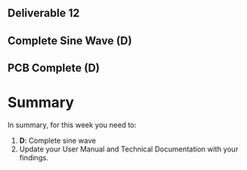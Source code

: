 ## Deliverable 12

## Complete Sine Wave (D)

## PCB Complete (D)

# Summary

In summary, for this week you need to:

1. **D**: Complete sine wave
2. Update your User Manual and Technical Documentation with your findings.
